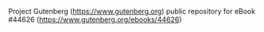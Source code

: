 Project Gutenberg (https://www.gutenberg.org) public repository for eBook #44626 (https://www.gutenberg.org/ebooks/44626)
